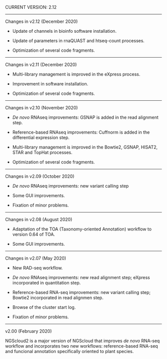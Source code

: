 CURRENT VERSION: 2.12

********************************************************************************

Changes in v2.12 (December 2020)

* Update of channels in bioinfo software installation.

* Update of parameters in rnaQUAST and htseq-count processes.

* Optimization of several code fragments.

********************************************************************************

Changes in v2.11 (December 2020)

* Multi-library management is improved in the eXpress process.

* Improvement in software installation.

* Optimization of several code fragments.

********************************************************************************

Changes in v2.10 (November 2020)

* *De novo* RNAseq improvements: GSNAP is added in the read alignment step.

* Reference-based RNAseq improvements: Cuffnorm is added in the differential expression step.

* Multi-library management is improved in the Bowtie2, GSNAP, HISAT2, STAR and TopHat processes.

* Optimization of several code fragments.

********************************************************************************

Changes in v2.09 (October 2020)

* *De novo* RNAseq improvements: new variant calling step

* Some GUI improvements.

* Fixation of minor problems.

********************************************************************************

Changes in v2.08 (August 2020)

* Adaptation of the TOA (Taxonomy-oriented Annotation) workflow to version 0.64 of TOA.

* Some GUI improvements.

********************************************************************************

Changes in v2.07 (May 2020)

* New RAD-seq workflow.

* *De novo* RNAseq improvements: new read alignment step; eXpress incorporated in
quantitation step.

* Reference-based RNA-seq improvements: new variant calling step; Bowtie2 incorporated
in read alignmen step.

* Browse of the cluster start log.

* Fixation of minor problems.

********************************************************************************

v2.00 (February 2020)

NGScloud2 is a major version of NGScloud that improves *de novo* RNA-seq workflow
and incorporates two new workflows: reference-based RNA-seq and funcional annotation
specifically oriented to plant species.


